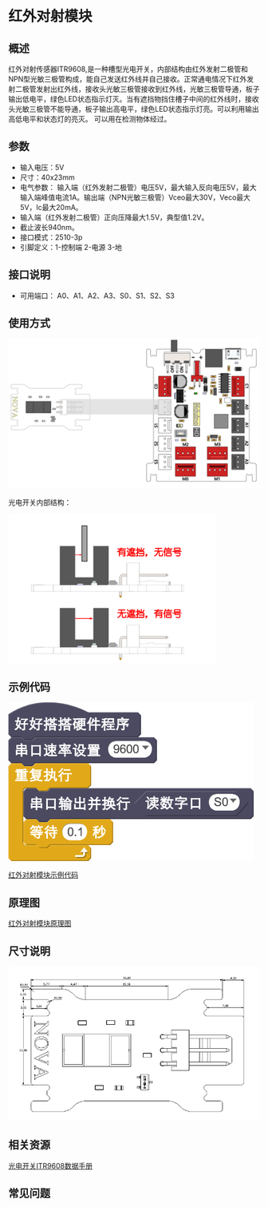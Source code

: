 # 红外对射模块

## 概述

红外对射传感器ITR9608,是一种槽型光电开关，内部结构由红外发射二极管和NPN型光敏三极管构成，能自己发送红外线并自己接收。正常通电情况下红外发射二极管发射出红外线，接收头光敏三极管接收到红外线，光敏三极管导通，板子输出低电平，绿色LED状态指示灯灭。当有遮挡物挡住槽子中间的红外线时，接收头光敏三极管不能导通，板子输出高电平，绿色LED状态指示灯亮。可以利用输出高低电平和状态灯的亮灭。 可以用在检测物体经过。

## 参数

* 输入电压：5V
* 尺寸：40x23mm
* 电气参数： 输入端（红外发射二极管）电压5V，最大输入反向电压5V，最大输入端峰值电流1A。输出端（NPN光敏三极管）Vceo最大30V，Veco最大5V，Ic最大20mA。
* 输入端（红外发射二极管）正向压降最大1.5V，典型值1.2V。
* 截止波长940nm。
* 接口模式：2510-3p
* 引脚定义：1-控制端 2-电源 3-地

## 接口说明

* 可用端口： A0、A1、A2、A3、S0、S1、S2、S3

## 使用方式

![](../../.gitbook/assets/33.png)

光电开关内部结构：

![](../../.gitbook/assets/140.png)

## 示例代码

![](../../.gitbook/assets/34.png)

[红外对射模块示例代码](http://www.haohaodada.com/show.php?id=947645)

## 原理图

[红外对射模块原理图](https://github.com/Haohaodada-official/docs/blob/master/jiao-xue-chan-pin/pdf/yuan-li-tu/%E7%BA%A2%E5%A4%96%E5%AF%B9%E5%B0%84%E6%A8%A1%E5%9D%97.pdf)

## 尺寸说明

![](../../.gitbook/assets/102.png)

## 相关资源

[光电开关ITR9608数据手册](https://github.com/Haohaodada-official/docs/blob/master/jiao-xue-chan-pin/pdf/xin-pian-shuo-ming/%E7%BA%A2%E5%A4%96%E5%AF%B9%E5%B0%84-%E5%85%89%E7%94%B5%E5%BC%80%E5%85%B3ITR9608.PDF)

## 常见问题

